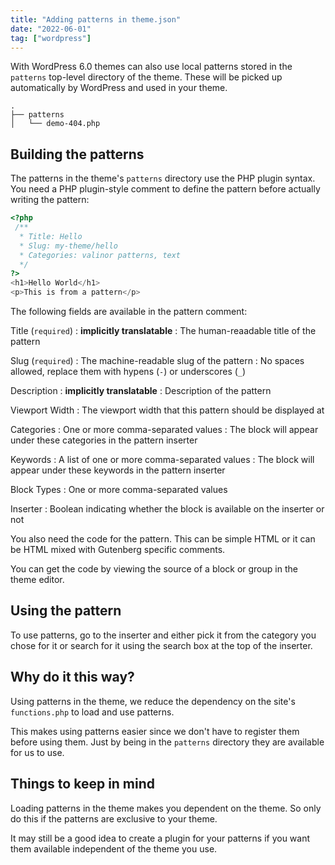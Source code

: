 ```yaml
---
title: "Adding patterns in theme.json"
date: "2022-06-01"
tag: ["wordpress"]
---
```


With WordPress 6.0 themes can also use local patterns stored in the `patterns` top-level directory of the theme. These will be picked up automatically by WordPress and used in your theme.

```text
.
├── patterns
│   └── demo-404.php
```

## Building the patterns

The patterns in the theme's `patterns` directory use the PHP plugin syntax. You need a PHP plugin-style comment to define the pattern before actually writing the pattern:

```php
<?php
 /**
  * Title: Hello
  * Slug: my-theme/hello
  * Categories: valinor patterns, text
  */
?>
<h1>Hello World</h1>
<p>This is from a pattern</p>
```

The following fields are available in the pattern comment:

Title (`required`)
: **implicitly translatable**
: The human-reaadable title of the pattern

Slug (`required`)
: The machine-readable slug of the pattern
: No spaces allowed, replace them with hypens (`-`) or underscores (`_`)

Description
: **implicitly translatable**
: Description of the pattern

Viewport Width
: The viewport width that this pattern should be displayed at

Categories
: One or more comma-separated values
: The block will appear under these categories in the pattern inserter

Keywords
: A list of one or more comma-separated values
: The block will appear under these keywords in the pattern inserter

Block Types
: One or more comma-separated values

Inserter
: Boolean indicating whether the block is available on the inserter or not

You also need the code for the pattern. This can be simple HTML or it can be HTML mixed with Gutenberg specific comments.

You can get the code by viewing the source of a block or group in the theme editor.

## Using the pattern

To use patterns, go to the inserter and either pick it from the category you chose for it or search for it using the search box at the top of the inserter.

## Why do it this way?

Using patterns in the theme, we reduce the dependency on the site's `functions.php` to load and use patterns.

This makes using patterns easier since we don't have to register them before using them. Just by being in the `patterns` directory they are available for us to use.

## Things to keep in mind

Loading patterns in the theme makes you dependent on the theme. So only do this if the patterns are exclusive to your theme.

It may still be a good idea to create a plugin for your patterns if you want them available independent of the theme you use.
